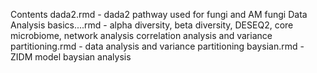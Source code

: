 Contents
dada2.rmd - dada2 pathway used for fungi and AM fungi
Data Analysis basics....rmd - alpha diversity, beta diversity, DESEQ2, core microbiome, network analysis
correlation analysis and variance partitioning.rmd - data analysis and variance partitioning
baysian.rmd - ZIDM model baysian analysis
